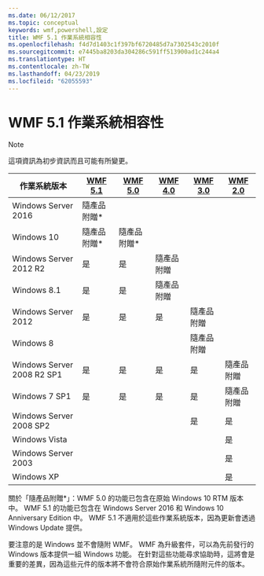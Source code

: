 ```yaml
---
ms.date: 06/12/2017
ms.topic: conceptual
keywords: wmf,powershell,設定
title: WMF 5.1 作業系統相容性
ms.openlocfilehash: f4d7d1403c1f397bf6720485d7a7302543c2010f
ms.sourcegitcommit: e7445ba8203da304286c591ff513900ad1c244a4
ms.translationtype: HT
ms.contentlocale: zh-TW
ms.lasthandoff: 04/23/2019
ms.locfileid: "62055593"
---
```

# <a name="wmf-51-operating-system-compatibility"></a>WMF 5.1 作業系統相容性

> [!NOTE]
> 這項資訊為初步資訊而且可能有所變更。

| 作業系統版本 | [WMF 5.1](https://aka.ms/wmf51download) | [WMF 5.0](https://aka.ms/wmf5download) | [WMF 4.0](https://aka.ms/wmf4download) |  [WMF 3.0](https://aka.ms/wmf3download) | [WMF 2.0](https://aka.ms/wmf2download) |
| ------------------------ | ----------- | ----------- | ----------- | ------------ |  ------------- |
| Windows Server 2016 | 隨產品附贈* |  |  |  |  |
| Windows 10 | 隨產品附贈* | 隨產品附贈*  | | | |
| Windows Server 2012 R2| 是 | 是 | 隨產品附贈 |  |  |
| Windows 8.1 | 是 | 是 |  隨產品附贈 |  |  |
| Windows Server 2012 | 是 | 是 | 是 |  隨產品附贈 | |
| Windows 8 |  |  |  | 隨產品附贈 | |
| Windows Server 2008 R2 SP1 | 是 | 是 | 是 |  是| 隨產品附贈 |
| Windows 7 SP1  | 是 | 是 | 是 | 是 | 隨產品附贈 |
| Windows Server 2008 SP2 | | | | 是 | 是 |
| Windows Vista | | | | | 是 |
| Windows Server 2003| | | |  | 是 |
| Windows XP | | | |  | 是 |

關於「隨產品附贈*」：WMF 5.0 的功能已包含在原始 Windows 10 RTM 版本中。
WMF 5.1 的功能已包含在 Windows Server 2016 和 Windows 10 Anniversary Edition 中。
WMF 5.1 不適用於這些作業系統版本，因為更新會透過 Windows Update 提供。

要注意的是 Windows 並不會隨附 WMF。
WMF 為升級套件，可以為先前發行的 Windows 版本提供一組 Windows 功能。
在針對這些功能尋求協助時，這將會是重要的差異，因為這些元件的版本將不會符合原始作業系統所隨附元件的版本。
